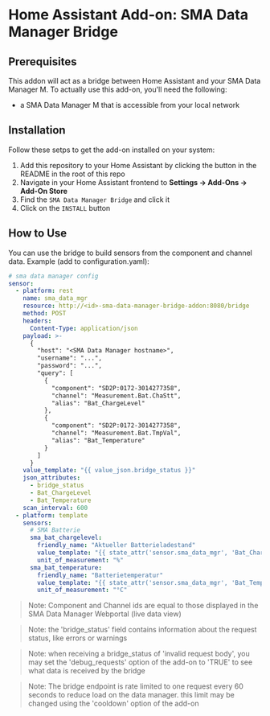 # Home Assistant Add-on: SMA Data Manager Bridge

## Prerequisites

This addon will act as a bridge between Home Assistant and your SMA Data Manager M. 
To actually use this add-on, you'll need the following:
- a SMA Data Manager M that is accessible from your local network


## Installation

Follow these setps to get the add-on installed on your system:
1. Add this repository to your Home Assistant by clicking the button in the README in the root of this repo
2. Navigate in your Home Assistant frontend to __Settings -> Add-Ons -> Add-On Store__
3. Find the `SMA Data Manager Bridge` and click it
4. Click on the `INSTALL` button


## How to Use

You can use the bridge to build sensors from the component and channel data.
Example (add to configuration.yaml):

```yaml
# sma data manager config
sensor:
  - platform: rest
    name: sma_data_mgr
    resource: http://<id>-sma-data-manager-bridge-addon:8080/bridge
    method: POST
    headers:
      Content-Type: application/json
    payload: >-
      {
        "host": "<SMA Data Manager hostname>",
        "username": "...",
        "password": "...",
        "query": [
          {
            "component": "SD2P:0172-3014277358",
            "channel": "Measurement.Bat.ChaStt",
            "alias": "Bat_ChargeLevel"
          },
          {
            "component": "SD2P:0172-3014277358",
            "channel": "Measurement.Bat.TmpVal",
            "alias": "Bat_Temperature"
          }
        ]
      }
    value_template: "{{ value_json.bridge_status }}"
    json_attributes:
      - bridge_status
      - Bat_ChargeLevel
      - Bat_Temperature
    scan_interval: 600
  - platform: template
    sensors:
      # SMA Batterie
      sma_bat_chargelevel:
        friendly_name: "Aktueller Batterieladestand"
        value_template: "{{ state_attr('sensor.sma_data_mgr', 'Bat_ChargeLevel') }}"
        unit_of_measurement: "%"
      sma_bat_temperature:
        friendly_name: "Batterietemperatur"
        value_template: "{{ state_attr('sensor.sma_data_mgr', 'Bat_Temperature') }}"
        unit_of_measurement: "°C"
```

> Note: Component and Channel ids are equal to those displayed in the SMA Data Manager Webportal (live data view)

> Note: the 'bridge_status' field contains information about the request status, like errors or warnings

> Note: when receiving a bridge_status of 'invalid request body', you may set the 'debug_requests' option of the add-on to 'TRUE' to see what data is received by the bridge

> Note: The bridge endpoint is rate limited to one request every 60 seconds to reduce load on the data manager. this limit may be changed using the 'cooldown' option of the add-on
